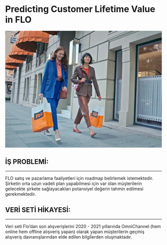 # Predicting Customer Lifetime Value in FLO

![alt text](https://github.com/iamyusufyildirim/FLO/blob/main/Photo/FLO.jpg)

## İŞ PROBLEMİ:
---------------
FLO satış ve pazarlama faaliyetleri için roadmap belirlemek istemektedir.
Şirketin orta uzun vadeli plan yapabilmesi için var olan müşterilerin gelecekte şirkete sağlayacakları potansiyel değerin tahmin edilmesi gerekmektedir.



## VERİ SETİ HİKAYESİ:
----------------------
Veri seti Flo’dan son alışverişlerini 2020 - 2021 yıllarında OmniChannel (hem online hem offline alışveriş yapan) olarak yapan müşterilerin geçmiş alışveriş davranışlarından elde edilen bilgilerden oluşmaktadır.
